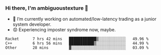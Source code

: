 ### Hi there, I'm ambiguoustexture 👋

<!--
**ambiguoustexture/ambiguoustexture** is a ✨ _special_ ✨ repository because its `README.md` (this file) appears on your GitHub profile.

Here are some ideas to get you started:
-->
- 🔭 I’m currently working on automated/low-latency trading as a junior system developer.
- :worried: Experiencing imposter syndrome now, maybe.

<!--START_SECTION:waka-->

```text
Racket      7 hrs 42 mins   ████████████▒░░░░░░░░░░░░   49.96 %
C++         6 hrs 56 mins   ███████████▒░░░░░░░░░░░░░   44.99 %
Other       28 mins         ▓░░░░░░░░░░░░░░░░░░░░░░░░   03.09 %
```

<!--END_SECTION:waka-->
